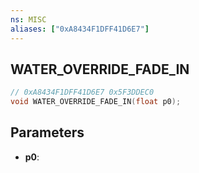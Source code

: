 ```yaml
---
ns: MISC
aliases: ["0xA8434F1DFF41D6E7"]
---
```

## WATER_OVERRIDE_FADE_IN

```c
// 0xA8434F1DFF41D6E7 0x5F3DDEC0
void WATER_OVERRIDE_FADE_IN(float p0);
```


## Parameters
* **p0**: 


